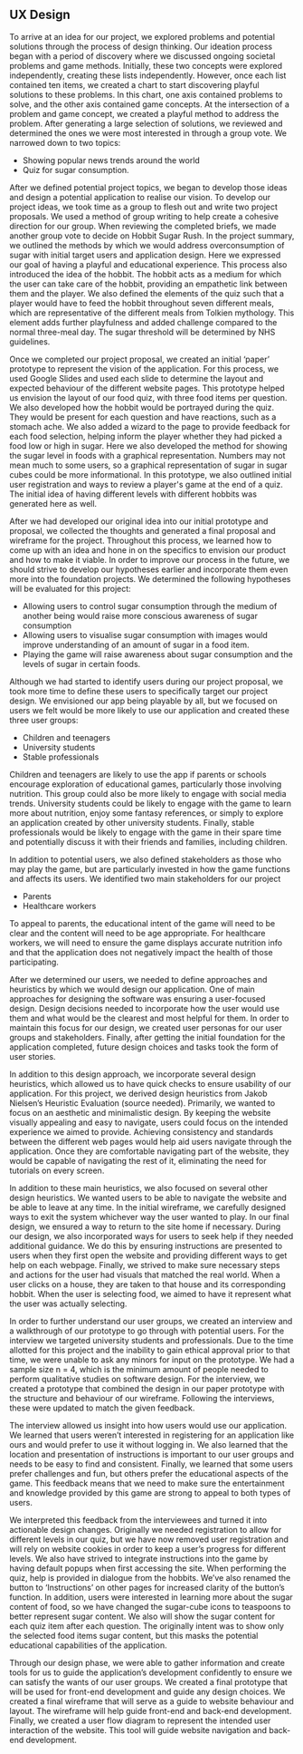 ## UX Design

To arrive at an idea for our project, we explored problems and potential solutions through the process of design thinking. Our ideation process began with a period of discovery where we discussed ongoing societal problems and game methods. Initially, these two concepts were explored independently, creating these lists independently. However, once each list contained ten items, we created a chart to start discovering playful solutions to these problems. In this chart, one axis contained problems to solve, and the other axis contained game concepts. At the intersection of a problem and game concept, we created a playful method to address the problem. After generating a large selection of solutions, we reviewed and determined the ones we were most interested in through a group vote. We narrowed down to two topics:
- Showing popular news trends around the world
- Quiz for sugar consumption.  

After we defined potential project topics, we began to develop those ideas and design a potential application to realise our vision. To develop our project ideas, we took time as a group to flesh out and write two project proposals. We used a method of group writing to help create a cohesive direction for our group. When reviewing the completed briefs, we made another group vote to decide on Hobbit Sugar Rush. In the project summary, we outlined the methods by which we would address overconsumption of sugar with initial target users and application design. Here we expressed our goal of having a playful and educational experience. This process also introduced the idea of the hobbit. The hobbit acts as a medium for which the user can take care of the hobbit, providing an empathetic link between them and the player. We also defined the elements of the quiz such that a player would have to feed the hobbit throughout seven different meals, which are representative of the different meals from Tolkien mythology. This element adds further playfulness and added challenge compared to the normal three-meal day. The sugar threshold will be determined by NHS guidelines.

Once we completed our project proposal, we created an initial ‘paper’ prototype to represent the vision of the application. For this process, we used Google Slides and used each slide to determine the layout and expected behaviour of the different website pages. This prototype helped us envision the layout of our food quiz, with three food items per question. We also developed how the hobbit would be portrayed during the quiz. They would be present for each question and have reactions, such as a stomach ache. We also added a wizard to the page to provide feedback for each food selection, helping inform the player whether they had picked a food low or high in sugar. Here we also developed the method for showing the sugar level in foods with a graphical representation. Numbers may not mean much to some users, so a graphical representation of sugar in sugar cubes could be more informational. In this prototype, we also outlined initial user registration and ways to review a player's game at the end of a quiz. The initial idea of having different levels with different hobbits was generated here as well.

After we had developed our original idea into our initial prototype and proposal, we collected the thoughts and generated a final proposal and wireframe for the project. Throughout this process, we learned how to come up with an idea and hone in on the specifics to envision our product and how to make it viable. In order to improve our process in the future, we should strive to develop our hypotheses earlier and incorporate them even more into the foundation projects. We determined the following hypotheses will be evaluated for this project: 
- Allowing users to control sugar consumption through the medium of another being would raise more conscious awareness of sugar consumption
- Allowing users to visualise sugar consumption with images would improve understanding of an amount of sugar in a food item.
- Playing the game will raise awareness about sugar consumption and the levels of sugar in certain foods.  

Although we had started to identify users during our project proposal, we took more time to define these users to specifically target our project design. We envisioned our app being playable by all, but we focused on users we felt would be more likely to use our application and created these three user groups:

- Children and teenagers
- University students
- Stable professionals  

Children and teenagers are likely to use the app if parents or schools encourage exploration of educational games, particularly those involving nutrition. This group could also be more likely to engage with social media trends. University students could be likely to engage with the game to learn more about nutrition, enjoy some fantasy references, or simply to explore an application created by other university students. Finally, stable professionals would be likely to engage with the game in their spare time and potentially discuss it with their friends and families, including children.

In addition to potential users, we also defined stakeholders as those who may play the game, but are particularly invested in how the game functions and affects its users. We identified two main stakeholders for our project

- Parents
- Healthcare workers  

To appeal to parents, the educational intent of the game will need to be clear and the content will need to be age appropriate. For healthcare workers, we will need to ensure the game displays accurate nutrition info and that the application does not negatively impact the health of those participating.

After we determined our users, we needed to define approaches and heuristics by which we would design our application. One of main approaches for designing the software was ensuring a user-focused design. Design decisions needed to incorporate how the user would use them and what would be the clearest and most helpful for them. In order to maintain this focus for our design, we created user personas for our user groups and stakeholders. Finally, after getting the initial foundation for the application completed, future design choices and tasks took the form of user stories.

In addition to this design approach, we incorporate several design heuristics, which allowed us to have quick checks to ensure usability of our application. For this project, we derived design heuristics from Jakob Nielsen’s Heuristic Evaluation (source needed). Primarily, we wanted to focus on an aesthetic and minimalistic design. By keeping the website visually appealing and easy to navigate, users could focus on the intended experience we aimed to provide. Achieving consistency and standards between the different web pages would help aid users navigate through the application. Once they are comfortable navigating part of the website, they would be capable of navigating the rest of it, eliminating the need for tutorials on every screen.

In addition to these main heuristics, we also focused on several other design heuristics. We wanted users to be able to navigate the website and be able to leave at any time. In the initial wireframe, we carefully designed ways to exit the system whichever way the user wanted to play. In our final design, we ensured a way to return to the site home if necessary. During our design, we also incorporated ways for users to seek help if they needed additional guidance. We do this by ensuring instructions are presented to users when they first open the website and providing different ways to get help on each webpage. Finally, we strived to make sure necessary steps and actions for the user had visuals that matched the real world. When a user clicks on a house, they are taken to that house and its corresponding hobbit. When the user is selecting food, we aimed to have it represent what the user was actually selecting.

In order to further understand our user groups, we created an interview and a walkthrough of our prototype to go through with potential users. For the interview we targeted university students and professionals. Due to the time allotted for this project and the inability to gain ethical approval prior to that time, we were unable to ask any minors for input on the prototype. We had a sample size n = 4, which is the minimum amount of people needed to perform qualitative studies on software design. For the interview, we created a prototype that combined the design in our paper prototype with the structure and behaviour of our wireframe. Following the interviews, these were updated to match the given feedback.

The interview allowed us insight into how users would use our application. We learned that users weren’t interested in registering for an application like ours and would prefer to use it without logging in. We also learned that the location and presentation of instructions is important to our user groups and needs to be easy to find and consistent. Finally, we learned that some users prefer challenges and fun, but others prefer the educational aspects of the game. This feedback means that we need to make sure the entertainment and knowledge provided by this game are strong to appeal to both types of users.

We interpreted this feedback from the interviewees and turned it into actionable design changes. Originally we needed registration to allow for different levels in our quiz, but we have now removed user registration and will rely on website cookies in order to keep a user’s progress for different levels. We also have strived to integrate instructions into the game by having default popups when first accessing the site. When performing the quiz, help is provided in dialogue from the hobbits. We’ve also renamed the button to ‘Instructions’ on other pages for increased clarity of the button’s function. In addition, users were interested in learning more about the sugar content of food, so we have changed the sugar-cube icons to teaspoons to better represent sugar content. We also will show the sugar content for each quiz item after each question. The originally intent was to show only the selected food items sugar content, but this masks the potential educational capabilities of the application.

Through our design phase, we were able to gather information and create tools for us to guide the application’s development confidently to ensure we can satisfy the wants of our user groups. We created a final prototype that will be used for front-end development and guide any design choices. We created a final wireframe that will serve as a guide to website behaviour and layout. The wireframe will help guide front-end and back-end development. Finally, we created a user flow diagram to represent the intended user interaction of the website. This tool will guide website navigation and back-end development.

